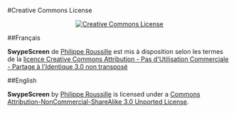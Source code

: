 [Philippe Roussille]: https://github.com/pilipLabs/PanScreen

#Creative Commons License
<center><a rel="license" href="http://creativecommons.org/licenses/by-nc-sa/3.0/"><img alt="Creative Commons License" style="border-width:0" src="http://i.creativecommons.org/l/by-nc-sa/3.0/88x31.png" /></a></center>

##Français

**SwypeScreen** de [Philippe Roussille] est mis à disposition selon les termes de la [licence Creative Commons Attribution - Pas d'Utilisation Commerciale - Partage à l'Identique 3.0 non transposé](http://creativecommons.org/licenses/by-nc-sa/3.0/fr)

##English

**SwypeScreen** by [Philippe Roussille] is licensed under a [Commons Attribution-NonCommercial-ShareAlike 3.0 Unported License](http://creativecommons.org/licenses/by-nc-sa/3.0/).
